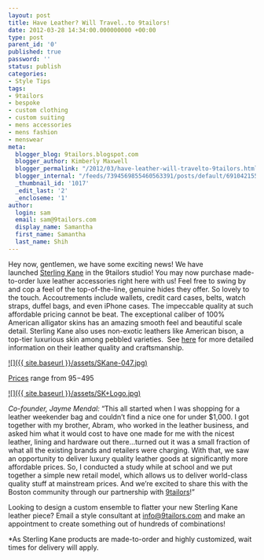 ```yaml
---
layout: post
title: Have Leather? Will Travel..to 9tailors!
date: 2012-03-28 14:34:00.000000000 +00:00
type: post
parent_id: '0'
published: true
password: ''
status: publish
categories:
- Style Tips
tags:
- 9tailors
- bespoke
- custom clothing
- custom suiting
- mens accessories
- mens fashion
- menswear
meta:
  blogger_blog: 9tailors.blogspot.com
  blogger_author: Kimberly Maxwell
  blogger_permalink: "/2012/03/have-leather-will-travelto-9tailors.html"
  blogger_internal: "/feeds/7394569855460563391/posts/default/6910421558140496130"
  _thumbnail_id: '1017'
  _edit_last: '2'
  _encloseme: '1'
author:
  login: sam
  email: sam@9tailors.com
  display_name: Samantha
  first_name: Samantha
  last_name: Shih
---
```

Hey now, gentlemen, we have some exciting news! We have launched [Sterling Kane](http://www.sterlingkane.com/) in the 9tailors studio! You may now purchase made-to-order luxe leather accessories right here with us! Feel free to swing by and cop a feel of the top-of-the-line, genuine hides they offer. So lovely to the touch. Accoutrements include wallets, credit card cases, belts, watch straps, duffel bags, and even iPhone cases. The impeccable quality at such affordable pricing cannot be beat. The exceptional caliber of 100% American alligator skins has an amazing smooth feel and beautiful scale detail. Sterling Kane also uses non-exotic leathers like American bison, a top-tier luxurious skin among pebbled varieties.  See [here](http://www.sterlingkane.com/leather-and-craftsmanship/) for more detailed information on their leather quality and craftsmanship.  
  

[![]({{ site.baseurl }}/assets/SKane-047.jpg)](http://2.bp.blogspot.com/-Bfq8e7CJ7Z8/T3HwznmJERI/AAAAAAAAAIg/9jlDB9J43ZQ/s1600/SKane-047.jpg)

[Prices](http://www.sterlingkane.com/brands/Sterling-Kane.html) range from $95-$495

[![]({{ site.baseurl }}/assets/SK+Logo.jpg)](http://4.bp.blogspot.com/-bmjqCqpubBc/T3Hy3UKTr4I/AAAAAAAAAI4/oPQaUNqKv-U/s1600/SK+Logo.jpg)

_Co-founder, Jayme Mendal:_ “This all started when I was shopping for a leather weekender bag and couldn’t find a nice one for under $1,000. I got together with my brother, Abram, who worked in the leather business, and asked him what it would cost to have one made for me with the nicest leather, lining and hardware out there…turned out it was a small fraction of what all the existing brands and retailers were charging. With that, we saw an opportunity to deliver luxury quality leather goods at significantly more affordable prices. So, I conducted a study while at school and we put together a simple new retail model, which allows us to deliver world-class quality stuff at mainstream prices. And we’re excited to share this with the Boston community through our partnership with [9tailors](http://9tailors.com/)!”

Looking to design a custom ensemble to flatter your new Sterling Kane leather piece? Email a style consultant at [info@9tailors.com](mailto:info@9tailors.com) and make an appointment to create something out of hundreds of combinations!

*As Sterling Kane products are made-to-order and highly customized, wait times for delivery will apply.